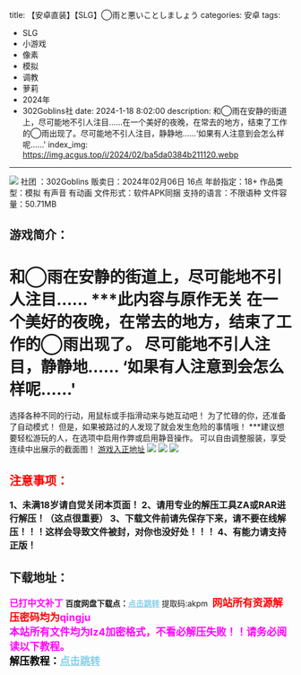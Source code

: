 title: 【安卓直装】【SLG】◯雨と悪いことしましょう
categories: 安卓
tags:
- SLG
- 小游戏
- 像素
- 模拟
- 调教
- 萝莉
- 2024年
- 302Goblins社
date: 2024-1-18 8:02:00
description: 和◯雨在安静的街道上，尽可能地不引人注目……在一个美好的夜晚，在常去的地方，结束了工作的◯雨出现了。尽可能地不引人注目，静静地……‘如果有人注意到会怎么样呢……'
index_img: https://img.acgus.top/i/2024/02/ba5da0384b211120.webp
---
![](https://img.acgus.top/i/2024/02/ba5da0384b211120.webp)
社团 ：302Goblins
贩卖日：2024年02月06日 16点
年龄指定：18+
作品类型：模拟 有声音 有动画
文件形式：软件APK同捆
支持的语言：不限语种
文件容量：50.71MB

## 游戏简介：
和◯雨在安静的街道上，尽可能地不引人注目……
***此内容与原作无关
在一个美好的夜晚，在常去的地方，结束了工作的◯雨出现了。
尽可能地不引人注目，静静地……
‘如果有人注意到会怎么样呢……'
=======
选择各种不同的行动，用鼠标或手指滑动来与她互动吧！
为了忙碌的你，还准备了自动模式！
但是，如果被路过的人发现了就会发生危险的事情哦！
***建议想要轻松游玩的人，在选项中启用作弊或启用静音操作。
可以自由调整服装，享受连续中出展示的截面图！
[游戏入正地址](https://www.dlsite.com/maniax-touch/work/=/product_id/RJ01151976.html/?utm_medium=affiliate&utm_campaign=sns_link&utm_content=RJ01151976&utm_source=www.east-plus.net%2F&locale=zh_CN)
![](https://img.acgus.top/i/2024/02/2abbf66831211125.webp)
![](https://img.acgus.top/i/2024/02/f1af402c98211124.webp)
![](https://img.acgus.top/i/2024/02/0947285c8a211121.webp)





## <font color=#FF0000 >注意事项：</font>
<font size=3><b>1、未满18岁请自觉关闭本页面！
2、请用专业的解压工具ZA或RAR进行解压！（这点很重要）
3、下载文件前请先保存下来，请不要在线解压！！！这样会导致文件被封，对你也没好处！！！
4、有能力请支持正版！</b></font>

## 下载地址：
<font color=#FF00FF size=3><b>已打中文补丁</b></font>
<b>百度网盘下载点：</b><a href="https://pan.baidu.com/s/1SjQlnsPjhGl43M6PHK0Plw?pwd=akpm" style="color: #87CEEB;"><b>点击跳转</b></a> 提取码:akpm
<a style="padding: 0" href="https://post.qingju.org/AD/"><img style="max-width:100%" src="https://img.acgus.top/i/2024/07/478f689b8021d8d499ab43d21acf137a.gif" alt=""></a>
<b><font color=#FF0000 size=4>网站所有资源解压密码均为</b></font><b><font color=#FF00FF size=4>qingju</font><font color=#FF0000 ></font></b><br><b><font color=#FF00FF size=4>本站所有文件均为lz4加密格式，不看必解压失败！！请务必阅读以下教程。</b></font><br><b><font color=#000 size=4>解压教程：</b><a href="https://post.qingju.org/tutorial/000/" style="color: #87CEEB;"><b>点击跳转</b></a>